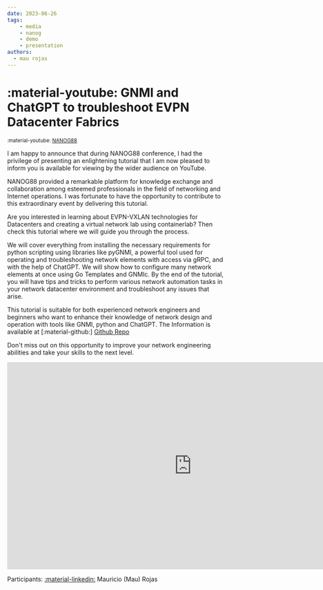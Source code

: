 ```yaml
---
date: 2023-06-26
tags:
    - media
    - nanog
    - demo
    - presentation
authors:
  - mau rojas    
---
```


# :material-youtube: GNMI and ChatGPT to troubleshoot EVPN Datacenter Fabrics

<small>:material-youtube: [NANOG88](https://youtu.be/dyY4PUFV2nw)</small>

I am happy to announce that during NANOG88 conference, I had the privilege of presenting an enlightening tutorial that I am now pleased to inform you is available for viewing by the wider audience on YouTube.

NANOG88 provided a remarkable platform for knowledge exchange and collaboration among esteemed professionals in the field of networking and Internet operations. I was fortunate to have the opportunity to contribute to this extraordinary event by delivering this tutorial. 

Are you interested in learning about EVPN-VXLAN technologies for Datacenters and creating a virtual network lab using containerlab? Then check this tutorial where we will guide you through the process.

We will cover everything from installing the necessary requirements for python scripting using libraries like pyGNMI, a powerful tool used for operating and troubleshooting network elements with access via gRPC, and with the help of ChatGPT. We will show how to configure many network elements at once using Go Templates and GNMIc. By the end of the tutorial, you will have tips and tricks to perform various network automation tasks in your network datacenter environment and troubleshoot any issues that arise.

This tutorial is suitable for both experienced network engineers and beginners who want to enhance their knowledge of network design and operation with tools like GNMI, python and ChatGPT. The Information is available at [:material-github:] [Github Repo](https://github.com/cloud-native-everything/pygnmi-srl-nanog88)

Don't miss out on this opportunity to improve your network engineering abilities and take your skills to the next level.

<div class="iframe-container">
<iframe width="853" height="480" src="https://www.youtube.com/embed/A3gFqi3eUC8" title="4760 The New, Encrypted Protocol Stack &amp; how to deal with it" frameborder="0" allow="accelerometer; autoplay; clipboard-write; encrypted-media; gyroscope; picture-in-picture; web-share" allowfullscreen></iframe>
</div>



Participants: [:material-linkedin:][pin-linkedin] Mauricio (Mau) Rojas

[pin-linkedin]: https://www.linkedin.com/in/pinrojas/